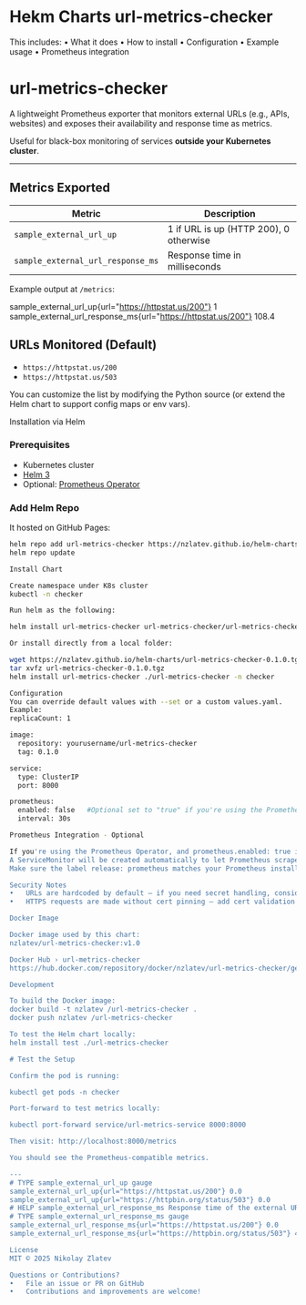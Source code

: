 # Hekm Charts url-metrics-checker

This includes:
•	What it does
•	How to install
•	Configuration
•	Example usage
•	Prometheus integration

# url-metrics-checker

A lightweight Prometheus exporter that monitors external URLs (e.g., APIs, websites) and exposes their availability and response time as metrics.

Useful for black-box monitoring of services **outside your Kubernetes cluster**.

---

## Metrics Exported

| Metric                              | Description                                      |
|-------------------------------------|--------------------------------------------------|
| `sample_external_url_up`            | 1 if URL is up (HTTP 200), 0 otherwise           |
| `sample_external_url_response_ms`   | Response time in milliseconds                    |

Example output at `/metrics`:

sample_external_url_up{url="https://httpstat.us/200"} 1
sample_external_url_response_ms{url="https://httpstat.us/200"} 108.4

## URLs Monitored (Default)

- `https://httpstat.us/200`
- `https://httpstat.us/503`

You can customize the list by modifying the Python source (or extend the Helm chart to support config maps or env vars).

Installation via Helm

### Prerequisites

- Kubernetes cluster
- [Helm 3](https://helm.sh/docs/intro/install/)
- Optional: [Prometheus Operator](https://github.com/prometheus-operator/prometheus-operator)

### Add Helm Repo

It hosted on GitHub Pages:

```bash
helm repo add url-metrics-checker https://nzlatev.github.io/helm-charts
helm repo update

Install Chart

Create namespace under K8s cluster
kubectl -n checker

Run helm as the following:

helm install url-metrics-checker url-metrics-checker/url-metrics-checker -n checker

Or install directly from a local folder:

wget https://nzlatev.github.io/helm-charts/url-metrics-checker-0.1.0.tgz
tar xvfz url-metrics-checker-0.1.0.tgz
helm install url-metrics-checker ./url-metrics-checker -n checker

Configuration
You can override default values with --set or a custom values.yaml.
Example:
replicaCount: 1

image:
  repository: yourusername/url-metrics-checker
  tag: 0.1.0

service:
  type: ClusterIP
  port: 8000

prometheus:
  enabled: false   #Optional set to "true" if you're using the Prometheus Operator
  interval: 30s

Prometheus Integration - Optional

If you're using the Prometheus Operator, and prometheus.enabled: true in values:
A ServiceMonitor will be created automatically to let Prometheus scrape the /metrics endpoint.
Make sure the label release: prometheus matches your Prometheus install.

Security Notes
•	URLs are hardcoded by default — if you need secret handling, consider integrating with ConfigMaps or sealed secrets.
•	HTTPS requests are made without cert pinning — add cert validation if monitoring sensitive endpoints.

Docker Image

Docker image used by this chart:
nzlatev/url-metrics-checker:v1.0

Docker Hub › url-metrics-checker
https://hub.docker.com/repository/docker/nzlatev/url-metrics-checker/general

Development

To build the Docker image:
docker build -t nzlatev /url-metrics-checker .
docker push nzlatev /url-metrics-checker

To test the Helm chart locally:
helm install test ./url-metrics-checker

# Test the Setup

Confirm the pod is running:

kubectl get pods -n checker

Port-forward to test metrics locally:

kubectl port-forward service/url-metrics-service 8000:8000

Then visit: http://localhost:8000/metrics

You should see the Prometheus-compatible metrics.

---
# TYPE sample_external_url_up gauge
sample_external_url_up{url="https://httpstat.us/200"} 0.0
sample_external_url_up{url="https://httpbin.org/status/503"} 0.0
# HELP sample_external_url_response_ms Response time of the external URL in milliseconds
# TYPE sample_external_url_response_ms gauge
sample_external_url_response_ms{url="https://httpstat.us/200"} 0.0
sample_external_url_response_ms{url="https://httpbin.org/status/503"} 4418.2257652282715

License
MIT © 2025 Nikolay Zlatev

Questions or Contributions?
•	File an issue or PR on GitHub
•	Contributions and improvements are welcome!


